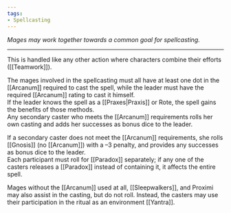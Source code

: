 ```yaml
---
tags:
- Spellcasting
---
```


_Mages may work together towards a common goal for spellcasting._

---

This is handled like any other action where characters combine their efforts ([[Teamwork]]).

The mages involved in the spellcasting must all have at least one dot in the [[Arcanum]] required to cast the spell, while the leader must have the required [[Arcanum]] rating to cast it himself.\
If the leader knows the spell as a [[Praxes|Praxis]] or Rote, the spell gains the benefits of those methods.\
Any secondary caster who meets the [[Arcanum]] requirements rolls her own casting and adds her successes as bonus dice to the leader.

If a secondary caster does not meet the [[Arcanum]] requirements, she rolls [[Gnosis]] (no [[Arcanum]]) with a –3 penalty, and provides any successes as bonus dice to the leader.\
Each participant must roll for [[Paradox]] separately; if any one of the casters releases a [[Paradox]] instead of containing it, it affects the entire spell.

Mages without the [[Arcanum]] used at all, [[Sleepwalkers]], and Proximi may also assist in the casting, but do not roll. Instead, the casters may use their participation in the ritual as an environment [[Yantra]].